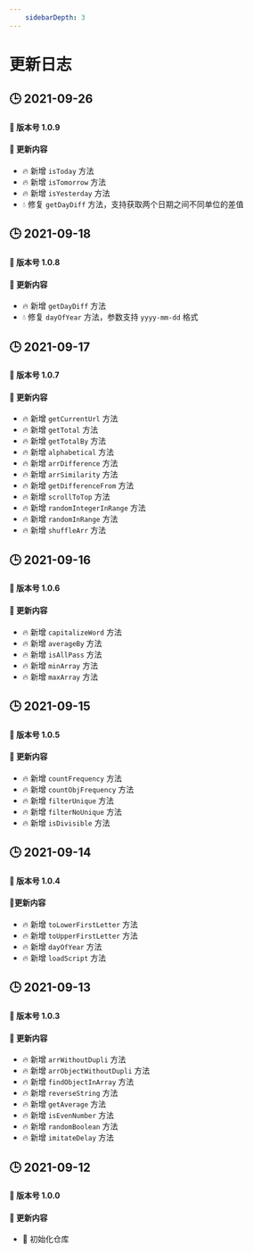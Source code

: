 ```yaml
---
    sidebarDepth: 3
---
```

# 更新日志

## 🕒 2021-09-26

#### 🚀 版本号 1.0.9

#### 📣 更新内容

- 🔥 新增 `isToday` 方法
- 🔥 新增 `isTomorrow` 方法
- 🔥 新增 `isYesterday` 方法
- 💧 修复 `getDayDiff` 方法，支持获取两个日期之间不同单位的差值


## 🕒 2021-09-18

#### 🚀 版本号 1.0.8

#### 📣 更新内容

- 🔥 新增 `getDayDiff` 方法
- 💧 修复 `dayOfYear` 方法，参数支持 `yyyy-mm-dd` 格式


## 🕒 2021-09-17

#### 🚀 版本号 1.0.7

#### 📣 更新内容

- 🔥 新增 `getCurrentUrl` 方法
- 🔥 新增 `getTotal` 方法
- 🔥 新增 `getTotalBy` 方法
- 🔥 新增 `alphabetical` 方法
- 🔥 新增 `arrDifference` 方法
- 🔥 新增 `arrSimilarity` 方法
- 🔥 新增 `getDifferenceFrom` 方法
- 🔥 新增 `scrollToTop` 方法
- 🔥 新增 `randomIntegerInRange` 方法
- 🔥 新增 `randomInRange` 方法
- 🔥 新增 `shuffleArr` 方法


## 🕒 2021-09-16

#### 🚀 版本号 1.0.6

#### 📣 更新内容

- 🔥 新增 `capitalizeWord` 方法
- 🔥 新增 `averageBy` 方法
- 🔥 新增 `isAllPass` 方法
- 🔥 新增 `minArray` 方法
- 🔥 新增 `maxArray` 方法


## 🕒 2021-09-15

#### 🚀 版本号 1.0.5

#### 📣 更新内容

- 🔥 新增 `countFrequency` 方法
- 🔥 新增 `countObjFrequency` 方法
- 🔥 新增 `filterUnique` 方法
- 🔥 新增 `filterNoUnique` 方法
- 🔥 新增 `isDivisible` 方法



## 🕒 2021-09-14

#### 🚀 版本号 1.0.4

#### 📣更新内容

- 🔥 新增 `toLowerFirstLetter` 方法
- 🔥 新增 `toUpperFirstLetter` 方法
- 🔥 新增 `dayOfYear` 方法
- 🔥 新增 `loadScript` 方法

## 🕒 2021-09-13

#### 🚀 版本号 1.0.3

#### 📣 更新内容

- 🔥 新增 `arrWithoutDupli` 方法
- 🔥 新增 `arrObjectWithoutDupli` 方法
- 🔥 新增 `findObjectInArray` 方法
- 🔥 新增 `reverseString` 方法
- 🔥 新增 `getAverage` 方法
- 🔥 新增 `isEvenNumber` 方法
- 🔥 新增 `randomBoolean` 方法
- 🔥 新增 `imitateDelay` 方法


## 🕒 2021-09-12

#### 🚀 版本号 1.0.0

#### 📣 更新内容

- 🌈 初始化仓库